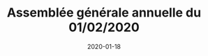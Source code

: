 ---
layout: default
date: 2020-01-18
img: 
category: info
title: "Assemblée générale annuelle du 01/02/2020"
description: "Nous avons le plaisir de vous inviter à notre prochaine AG du 1er Février prochain. Plus d'informations dans la convocation ci-dessous. Merci de nous confirmer votre présence - À très vite!"
tags: association
doclink: "/doc/Convocation_AG_2020.pdf"
button_name: Convocation AG

---